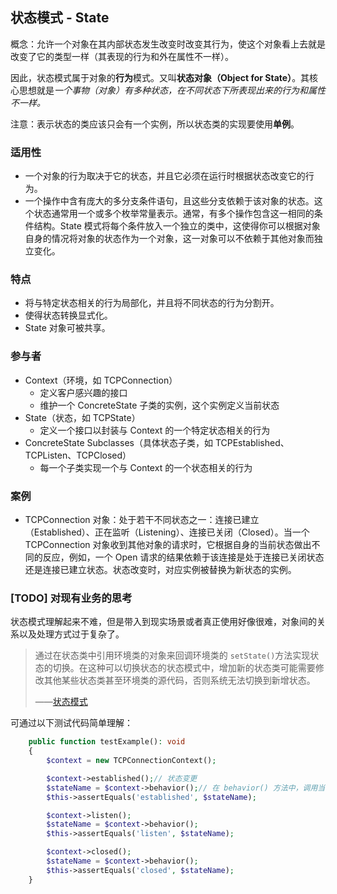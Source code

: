 ## 状态模式 - State

概念：允许一个对象在其内部状态发生改变时改变其行为，使这个对象看上去就是改变了它的类型一样（其表现的行为和外在属性不一样）。

因此，状态模式属于对象的**行为**模式。又叫**状态对象（Object for State）**。其核心思想就是*一个事物（对象）有多种状态，在不同状态下所表现出来的行为和属性不一样。*

注意：表示状态的类应该只会有一个实例，所以状态类的实现要使用**单例**。

### 适用性

- 一个对象的行为取决于它的状态，并且它必须在运行时根据状态改变它的行为。
- 一个操作中含有庞大的多分支条件语句，且这些分支依赖于该对象的状态。这个状态通常用一个或多个枚举常量表示。通常，有多个操作包含这一相同的条件结构。State 模式将每个条件放入一个独立的类中，这使得你可以根据对象自身的情况将对象的状态作为一个对象，这一对象可以不依赖于其他对象而独立变化。

### 特点

- 将与特定状态相关的行为局部化，并且将不同状态的行为分割开。
- 使得状态转换显式化。
- State  对象可被共享。

### 参与者

- Context（环境，如 TCPConnection）
    - 定义客户感兴趣的接口
    - 维护一个 ConcreteState 子类的实例，这个实例定义当前状态
- State（状态，如 TCPState）
    - 定义一个接口以封装与 Context 的一个特定状态相关的行为
- ConcreteState Subclasses（具体状态子类，如 TCPEstablished、TCPListen、TCPClosed）
    - 每一个子类实现一个与 Context 的一个状态相关的行为

### 案例

- TCPConnection 对象：处于若干不同状态之一：连接已建立（Established）、正在监听（Listening）、连接已关闭（Closed）。当一个 TCPConnection 对象收到其他对象的请求时，它根据自身的当前状态做出不同的反应，例如，一个 Open 请求的结果依赖于该连接是处于连接已关闭状态还是连接已建立状态。状态改变时，对应实例被替换为新状态的实例。

### [TODO] 对现有业务的思考

状态模式理解起来不难，但是带入到现实场景或者真正使用好像很难，对象间的关系以及处理方式过于复杂了。

> 通过在状态类中引用环境类的对象来回调环境类的 `setState()`方法实现状态的切换。在这种可以切换状态的状态模式中，增加新的状态类可能需要修改其他某些状态类甚至环境类的源代码，否则系统无法切换到新增状态。
>
> ——[状态模式](https://design-patterns.readthedocs.io/zh_CN/latest/behavioral_patterns/state.html#state)

可通过以下测试代码简单理解：

```php
    public function testExample(): void
    {
        $context = new TCPConnectionContext();

        $context->established();// 状态变更
        $stateName = $context->behavior();// 在 behavior() 方法中，调用当前状态的行为方法
        $this->assertEquals('established', $stateName);

        $context->listen();
        $stateName = $context->behavior();
        $this->assertEquals('listen', $stateName);

        $context->closed();
        $stateName = $context->behavior();
        $this->assertEquals('closed', $stateName);
    }
```

